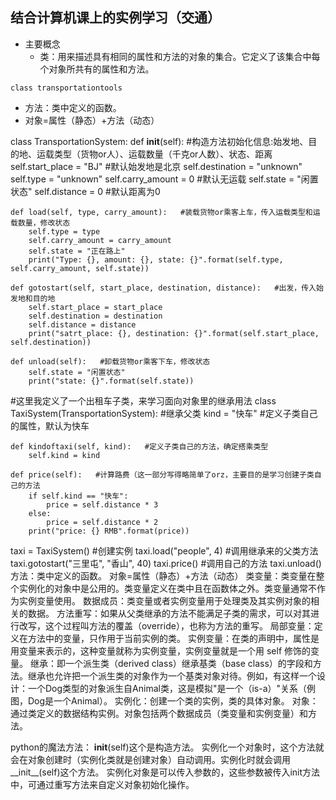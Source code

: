 ## 结合计算机课上的实例学习（交通）
- 主要概念
  - 类：用来描述具有相同的属性和方法的对象的集合。它定义了该集合中每个对象所共有的属性和方法。
```  
class transportationtools

```
  - 方法：类中定义的函数。
  - 对象=属性（静态）+方法（动态）

class TransportationSystem:
	def __init__(self):   #构造方法初始化信息:始发地、目的地、运载类型（货物or人）、运载数量（千克or人数）、状态、距离
		self.start_place = "BJ"   #默认始发地是北京
		self.destination = "unknown"
		self.type = "unknown"
		self.carry_amount = 0   #默认无运载
		self.state = "闲置状态"
		self.distance = 0   #默认距离为0

	def load(self, type, carry_amount):   #装载货物or乘客上车，传入运载类型和运载数量，修改状态
		self.type = type
		self.carry_amount = carry_amount
		self.state = "正在路上"
		print("Type: {}, amount: {}, state: {}".format(self.type, self.carry_amount, self.state))

	def gotostart(self, start_place, destination, distance):   #出发，传入始发地和目的地
		self.start_place = start_place
		self.destination = destination
		self.distance = distance
		print("satrt_place: {}, destination: {}".format(self.start_place, self.destination))

	def unload(self):   #卸载货物or乘客下车，修改状态
		self.state = "闲置状态"
		print("state: {}".format(self.state))

#这里我定义了一个出租车子类，来学习面向对象里的继承用法
class TaxiSystem(TransportationSystem):   #继承父类
	kind = "快车"   #定义子类自己的属性，默认为快车

	def kindoftaxi(self, kind):   #定义子类自己的方法，确定搭乘类型
		self.kind = kind

	def price(self):   #计算路费（这一部分写得略简单了orz，主要目的是学习创建子类自己的方法
		if self.kind == "快车":
			price = self.distance * 3
		else:
			price = self.distance * 2
		print("price: {} RMB".format(price))

taxi = TaxiSystem()   #创建实例
taxi.load("people", 4)   #调用继承来的父类方法
taxi.gotostart("三里屯", "香山", 40)
taxi.price()   #调用自己的方法
taxi.unload()
方法：类中定义的函数。
对象=属性（静态）+方法（动态）
类变量：类变量在整个实例化的对象中是公用的。类变量定义在类中且在函数体之外。类变量通常不作为实例变量使用。
数据成员：类变量或者实例变量用于处理类及其实例对象的相关的数据。
方法重写：如果从父类继承的方法不能满足子类的需求，可以对其进行改写，这个过程叫方法的覆盖（override），也称为方法的重写。
局部变量：定义在方法中的变量，只作用于当前实例的类。
实例变量：在类的声明中，属性是用变量来表示的，这种变量就称为实例变量，实例变量就是一个用 self 修饰的变量。
继承：即一个派生类（derived class）继承基类（base class）的字段和方法。继承也允许把一个派生类的对象作为一个基类对象对待。例如，有这样一个设计：一个Dog类型的对象派生自Animal类，这是模拟"是一个（is-a）"关系（例图，Dog是一个Animal）。
实例化：创建一个类的实例，类的具体对象。
对象：通过类定义的数据结构实例。对象包括两个数据成员（类变量和实例变量）和方法。

python的魔法方法：
__init__(self)这个是构造方法。
实例化一个对象时，这个方法就会在对象创建时（实例化类就是创建对象）自动调用。实例化时就会调用__init__(self)这个方法。
实例化对象是可以传入参数的，这些参数被传入init方法中，可通过重写方法来自定义对象初始化操作。
